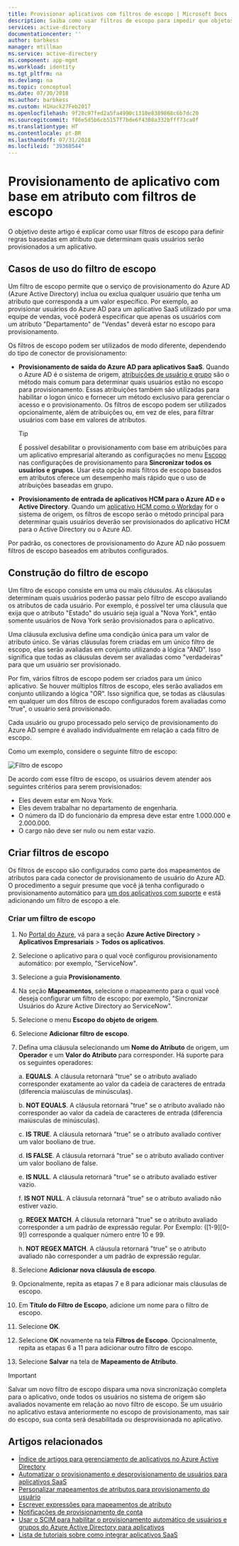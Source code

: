 ```yaml
---
title: Provisionar aplicativos com filtros de escopo | Microsoft Docs
description: Saiba como usar filtros de escopo para impedir que objetos em aplicativos que dão suporte a provisionamento automatizado do usuário sejam provisionados caso um objeto não atenda às suas necessidades de negócios.
services: active-directory
documentationcenter: ''
author: barbkess
manager: mtillman
ms.service: active-directory
ms.component: app-mgmt
ms.workload: identity
ms.tgt_pltfrm: na
ms.devlang: na
ms.topic: conceptual
ms.date: 07/30/2018
ms.author: barbkess
ms.custom: H1Hack27Feb2017
ms.openlocfilehash: 9f28c97fed2a5fa4990c1310e8389868c6b7dc20
ms.sourcegitcommit: f86e5d5b6cb5157f7bde6f4308a332bfff73ca0f
ms.translationtype: HT
ms.contentlocale: pt-BR
ms.lasthandoff: 07/31/2018
ms.locfileid: "39368544"
---
```

# <a name="attribute-based-application-provisioning-with-scoping-filters"></a>Provisionamento de aplicativo com base em atributo com filtros de escopo
O objetivo deste artigo é explicar como usar filtros de escopo para definir regras baseadas em atributo que determinam quais usuários serão provisionados a um aplicativo.

## <a name="scoping-filter-use-cases"></a>Casos de uso do filtro de escopo

Um filtro de escopo permite que o serviço de provisionamento do Azure AD (Azure Active Directory) inclua ou exclua qualquer usuário que tenha um atributo que corresponda a um valor específico. Por exemplo, ao provisionar usuários do Azure AD para um aplicativo SaaS utilizado por uma equipe de vendas, você poderá especificar que apenas os usuários com um atributo "Departamento" de "Vendas" deverá estar no escopo para provisionamento.

Os filtros de escopo podem ser utilizados de modo diferente, dependendo do tipo de conector de provisionamento:

* **Provisionamento de saída do Azure AD para aplicativos SaaS**. Quando o Azure AD é o sistema de origem, [atribuições de usuário e grupo](manage-apps/assign-user-or-group-access-portal.md) são o método mais comum para determinar quais usuários estão no escopo para provisionamento. Essas atribuições também são utilizadas para habilitar o logon único e fornecer um método exclusivo para gerenciar o acesso e o provisionamento. Os filtros de escopo podem ser utilizados opcionalmente, além de atribuições ou, em vez de eles, para filtrar usuários com base em valores de atributos.

    >[!TIP]
    > É possível desabilitar o provisionamento com base em atribuições para um aplicativo empresarial alterando as configurações no menu [Escopo](active-directory-saas-app-provisioning.md#how-do-i-set-up-automatic-provisioning-to-an-application) nas configurações de provisionamento para **Sincronizar todos os usuários e grupos**. Usar esta opção mais filtros de escopo baseados em atributos oferece um desempenho mais rápido que o uso de atribuições baseadas em grupo.  

* **Provisionamento de entrada de aplicativos HCM para o Azure AD e o Active Directory**. Quando um [aplicativo HCM como o Workday](saas-apps/workday-tutorial.md) for o sistema de origem, os filtros de escopo serão o método principal para determinar quais usuários deverão ser provisionados do aplicativo HCM para o Active Directory ou o Azure AD.

Por padrão, os conectores de provisionamento do Azure AD não possuem filtros de escopo baseados em atributos configurados. 

## <a name="scoping-filter-construction"></a>Construção do filtro de escopo

Um filtro de escopo consiste em uma ou mais *cláusulas*. As cláusulas determinam quais usuários poderão passar pelo filtro de escopo avaliando os atributos de cada usuário. Por exemplo, é possível ter uma cláusula que exija que o atributo "Estado" do usuário seja igual a "Nova York", então somente usuários de Nova York serão provisionados para o aplicativo. 

Uma cláusula exclusiva define uma condição única para um valor de atributo único. Se várias cláusulas forem criadas em um único filtro de escopo, elas serão avaliadas em conjunto utilizando a lógica "AND". Isso significa que todas as cláusulas devem ser avaliadas como "verdadeiras" para que um usuário ser provisionado.

Por fim, vários filtros de escopo podem ser criados para um único aplicativo. Se houver múltiplos filtros de escopo, eles serão avaliados em conjunto utilizando a lógica "OR". Isso significa que, se todas as cláusulas em qualquer um dos filtros de escopo configurados forem avaliadas como "true", o usuário será provisionado.

Cada usuário ou grupo processado pelo serviço de provisionamento do Azure AD sempre é avaliado individualmente em relação a cada filtro de escopo.

Como um exemplo, considere o seguinte filtro de escopo:

![Filtro de escopo](./media/active-directory-saas-scoping-filters/scoping-filter.PNG) 

De acordo com esse filtro de escopo, os usuários devem atender aos seguintes critérios para serem provisionados:

* Eles devem estar em Nova York.
* Eles devem trabalhar no departamento de engenharia.
* O número da ID do funcionário da empresa deve estar entre 1.000.000 e 2.000.000.
* O cargo não deve ser nulo ou nem estar vazio.

## <a name="create-scoping-filters"></a>Criar filtros de escopo
Os filtros de escopo são configurados como parte dos mapeamentos de atributos para cada conector de provisionamento de usuário do Azure AD. O procedimento a seguir presume que você já tenha configurado o provisionamento automático para [um dos aplicativos com suporte](saas-apps/tutorial-list.md) e está adicionando um filtro de escopo a ele.

### <a name="create-a-scoping-filter"></a>Criar um filtro de escopo
1. No [Portal do Azure](https://portal.azure.com), vá para a seção **Azure Active Directory** > **Aplicativos Empresariais** > **Todos os aplicativos**.

2. Selecione o aplicativo para o qual você configurou provisionamento automático: por exemplo, "ServiceNow".

3. Selecione a guia **Provisionamento**.

4. Na seção **Mapeamentos**, selecione o mapeamento para o qual você deseja configurar um filtro de escopo: por exemplo, "Sincronizar Usuários do Azure Active Directory ao ServiceNow".

5. Selecione o menu **Escopo do objeto de origem**.

6. Selecione **Adicionar filtro de escopo**.

7. Defina uma cláusula selecionando um **Nome do Atributo** de origem, um **Operador** e um **Valor do Atributo** para corresponder. Há suporte para os seguintes operadores:

   a. **EQUALS**. A cláusula retornará "true" se o atributo avaliado corresponder exatamente ao valor da cadeia de caracteres de entrada (diferencia maiúsculas de minúsculas).

   b. **NOT EQUALS**. A cláusula retornará "true" se o atributo avaliado não corresponder ao valor da cadeia de caracteres de entrada (diferencia maiúsculas de minúsculas).

   c. **IS TRUE**. A cláusula retornará "true" se o atributo avaliado contiver um valor booliano de true.

   d. **IS FALSE**. A cláusula retornará "true" se o atributo avaliado contiver um valor booliano de false.

   e. **IS NULL**. A cláusula retornará "true" se o atributo avaliado estiver vazio.

   f. **IS NOT NULL**. A cláusula retornará "true" se o atributo avaliado não estiver vazio.

   g. **REGEX MATCH**. A cláusula retornará "true" se o atributo avaliado corresponder a um padrão de expressão regular. Por Exemplo: ([1-9][0-9]) corresponde a qualquer número entre 10 e 99.

   h. **NOT REGEX MATCH**. A cláusula retornará "true" se o atributo avaliado não corresponder a um padrão de expressão regular.

8. Selecione **Adicionar nova cláusula de escopo**.

9. Opcionalmente, repita as etapas 7 e 8 para adicionar mais cláusulas de escopo.

10. Em **Título do Filtro de Escopo**, adicione um nome para o filtro de escopo.

11. Selecione **OK**.

12. Selecione **OK** novamente na tela **Filtros de Escopo**. Opcionalmente, repita as etapas 6 a 11 para adicionar outro filtro de escopo.

13. Selecione **Salvar** na tela de **Mapeamento de Atributo**. 

>[!IMPORTANT] 
> Salvar um novo filtro de escopo dispara uma nova sincronização completa para o aplicativo, onde todos os usuários no sistema de origem são avaliados novamente em relação ao novo filtro de escopo. Se um usuário no aplicativo estava anteriormente no escopo de provisionamento, mas sair do escopo, sua conta será desabilitada ou desprovisionada no aplicativo.


## <a name="related-articles"></a>Artigos relacionados
* [Índice de artigos para gerenciamento de aplicativos no Azure Active Directory](active-directory-apps-index.md)
* [Automatizar o provisionamento e desprovisionamento de usuários para aplicativos SaaS](active-directory-saas-app-provisioning.md)
* [Personalizar mapeamentos de atributos para provisionamento do usuário](active-directory-saas-customizing-attribute-mappings.md)
* [Escrever expressões para mapeamentos de atributo](active-directory-saas-writing-expressions-for-attribute-mappings.md)
* [Notificações de provisionamento de conta](active-directory-saas-account-provisioning-notifications.md)
* [Usar o SCIM para habilitar o provisionamento automático de usuários e grupos do Azure Active Directory para aplicativos](manage-apps/use-scim-to-provision-users-and-groups.md)
* [Lista de tutoriais sobre como integrar aplicativos SaaS](saas-apps/tutorial-list.md)

